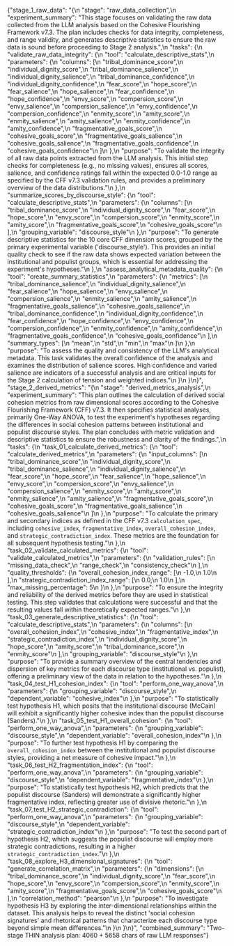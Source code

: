{"stage_1_raw_data": "{\n  \"stage\": \"raw_data_collection\",\n  \"experiment_summary\": \"This stage focuses on validating the raw data collected from the LLM analysis based on the Cohesive Flourishing Framework v7.3. The plan includes checks for data integrity, completeness, and range validity, and generates descriptive statistics to ensure the raw data is sound before proceeding to Stage 2 analysis.\",\n  \"tasks\": {\n    \"validate_raw_data_integrity\": {\n      \"tool\": \"calculate_descriptive_stats\",\n      \"parameters\": {\n        \"columns\": [\n          \"tribal_dominance_score\",\n          \"individual_dignity_score\",\n          \"tribal_dominance_salience\",\n          \"individual_dignity_salience\",\n          \"tribal_dominance_confidence\",\n          \"individual_dignity_confidence\",\n          \"fear_score\",\n          \"hope_score\",\n          \"fear_salience\",\n          \"hope_salience\",\n          \"fear_confidence\",\n          \"hope_confidence\",\n          \"envy_score\",\n          \"compersion_score\",\n          \"envy_salience\",\n          \"compersion_salience\",\n          \"envy_confidence\",\n          \"compersion_confidence\",\n          \"enmity_score\",\n          \"amity_score\",\n          \"enmity_salience\",\n          \"amity_salience\",\n          \"enmity_confidence\",\n          \"amity_confidence\",\n          \"fragmentative_goals_score\",\n          \"cohesive_goals_score\",\n          \"fragmentative_goals_salience\",\n          \"cohesive_goals_salience\",\n          \"fragmentative_goals_confidence\",\n          \"cohesive_goals_confidence\"\n        ]\n      },\n      \"purpose\": \"To validate the integrity of all raw data points extracted from the LLM analysis. This initial step checks for completeness (e.g., no missing values), ensures all scores, salience, and confidence ratings fall within the expected 0.0-1.0 range as specified by the CFF v7.3 validation rules, and provides a preliminary overview of the data distributions.\"\n    },\n    \"summarize_scores_by_discourse_style\": {\n      \"tool\": \"calculate_descriptive_stats\",\n      \"parameters\": {\n        \"columns\": [\n          \"tribal_dominance_score\",\n          \"individual_dignity_score\",\n          \"fear_score\",\n          \"hope_score\",\n          \"envy_score\",\n          \"compersion_score\",\n          \"enmity_score\",\n          \"amity_score\",\n          \"fragmentative_goals_score\",\n          \"cohesive_goals_score\"\n        ],\n        \"grouping_variable\": \"discourse_style\"\n      },\n      \"purpose\": \"To generate descriptive statistics for the 10 core CFF dimension scores, grouped by the primary experimental variable ('discourse_style'). This provides an initial quality check to see if the raw data shows expected variation between the institutional and populist groups, which is essential for addressing the experiment's hypotheses.\"\n    },\n    \"assess_analytical_metadata_quality\": {\n      \"tool\": \"create_summary_statistics\",\n      \"parameters\": {\n        \"metrics\": [\n          \"tribal_dominance_salience\",\n          \"individual_dignity_salience\",\n          \"fear_salience\",\n          \"hope_salience\",\n          \"envy_salience\",\n          \"compersion_salience\",\n          \"enmity_salience\",\n          \"amity_salience\",\n          \"fragmentative_goals_salience\",\n          \"cohesive_goals_salience\",\n          \"tribal_dominance_confidence\",\n          \"individual_dignity_confidence\",\n          \"fear_confidence\",\n          \"hope_confidence\",\n          \"envy_confidence\",\n          \"compersion_confidence\",\n          \"enmity_confidence\",\n          \"amity_confidence\",\n          \"fragmentative_goals_confidence\",\n          \"cohesive_goals_confidence\"\n        ],\n        \"summary_types\": [\n          \"mean\",\n          \"std\",\n          \"min\",\n          \"max\"\n        ]\n      },\n      \"purpose\": \"To assess the quality and consistency of the LLM's analytical metadata. This task validates the overall confidence of the analysis and examines the distribution of salience scores. High confidence and varied salience are indicators of a successful analysis and are critical inputs for the Stage 2 calculation of tension and weighted indices.\"\n    }\n  }\n}", "stage_2_derived_metrics": "{\n  \"stage\": \"derived_metrics_analysis\",\n  \"experiment_summary\": \"This plan outlines the calculation of derived social cohesion metrics from raw dimensional scores according to the Cohesive Flourishing Framework (CFF) v7.3. It then specifies statistical analyses, primarily One-Way ANOVA, to test the experiment's hypotheses regarding the differences in social cohesion patterns between institutional and populist discourse styles. The plan concludes with metric validation and descriptive statistics to ensure the robustness and clarity of the findings.\",\n  \"tasks\": {\n    \"task_01_calculate_derived_metrics\": {\n      \"tool\": \"calculate_derived_metrics\",\n      \"parameters\": {\n        \"input_columns\": [\n          \"tribal_dominance_score\",\n          \"individual_dignity_score\",\n          \"tribal_dominance_salience\",\n          \"individual_dignity_salience\",\n          \"fear_score\",\n          \"hope_score\",\n          \"fear_salience\",\n          \"hope_salience\",\n          \"envy_score\",\n          \"compersion_score\",\n          \"envy_salience\",\n          \"compersion_salience\",\n          \"enmity_score\",\n          \"amity_score\",\n          \"enmity_salience\",\n          \"amity_salience\",\n          \"fragmentative_goals_score\",\n          \"cohesive_goals_score\",\n          \"fragmentative_goals_salience\",\n          \"cohesive_goals_salience\"\n        ]\n      },\n      \"purpose\": \"To calculate the primary and secondary indices as defined in the CFF v7.3 `calculation_spec`, including `cohesive_index`, `fragmentative_index`, `overall_cohesion_index`, and `strategic_contradiction_index`. These metrics are the foundation for all subsequent hypothesis testing.\"\n    },\n    \"task_02_validate_calculated_metrics\": {\n      \"tool\": \"validate_calculated_metrics\",\n      \"parameters\": {\n        \"validation_rules\": [\n          \"missing_data_check\",\n          \"range_check\",\n          \"consistency_check\"\n        ],\n        \"quality_thresholds\": {\n          \"overall_cohesion_index_range\": [\n            -1.0,\n            1.0\n          ],\n          \"strategic_contradiction_index_range\": [\n            0.0,\n            1.0\n          ],\n          \"max_missing_percentage\": 5\n        }\n      },\n      \"purpose\": \"To ensure the integrity and reliability of the derived metrics before they are used in statistical testing. This step validates that calculations were successful and that the resulting values fall within theoretically expected ranges.\"\n    },\n    \"task_03_generate_descriptive_statistics\": {\n      \"tool\": \"calculate_descriptive_stats\",\n      \"parameters\": {\n        \"columns\": [\n          \"overall_cohesion_index\",\n          \"cohesive_index\",\n          \"fragmentative_index\",\n          \"strategic_contradiction_index\",\n          \"individual_dignity_score\",\n          \"hope_score\",\n          \"amity_score\",\n          \"tribal_dominance_score\",\n          \"enmity_score\"\n        ],\n        \"grouping_variable\": \"discourse_style\"\n      },\n      \"purpose\": \"To provide a summary overview of the central tendencies and dispersion of key metrics for each discourse type (institutional vs. populist), offering a preliminary view of the data in relation to the hypotheses.\"\n    },\n    \"task_04_test_H1_cohesion_index\": {\n      \"tool\": \"perform_one_way_anova\",\n      \"parameters\": {\n        \"grouping_variable\": \"discourse_style\",\n        \"dependent_variable\": \"cohesive_index\"\n      },\n      \"purpose\": \"To statistically test hypothesis H1, which posits that the institutional discourse (McCain) will exhibit a significantly higher cohesive index than the populist discourse (Sanders).\"\n    },\n    \"task_05_test_H1_overall_cohesion\": {\n      \"tool\": \"perform_one_way_anova\",\n      \"parameters\": {\n        \"grouping_variable\": \"discourse_style\",\n        \"dependent_variable\": \"overall_cohesion_index\"\n      },\n      \"purpose\": \"To further test hypothesis H1 by comparing the `overall_cohesion_index` between the institutional and populist discourse styles, providing a net measure of cohesive impact.\"\n    },\n    \"task_06_test_H2_fragmentation_index\": {\n      \"tool\": \"perform_one_way_anova\",\n      \"parameters\": {\n        \"grouping_variable\": \"discourse_style\",\n        \"dependent_variable\": \"fragmentative_index\"\n      },\n      \"purpose\": \"To statistically test hypothesis H2, which predicts that the populist discourse (Sanders) will demonstrate a significantly higher fragmentative index, reflecting greater use of divisive rhetoric.\"\n    },\n    \"task_07_test_H2_strategic_contradiction\": {\n      \"tool\": \"perform_one_way_anova\",\n      \"parameters\": {\n        \"grouping_variable\": \"discourse_style\",\n        \"dependent_variable\": \"strategic_contradiction_index\"\n      },\n      \"purpose\": \"To test the second part of hypothesis H2, which suggests the populist discourse will employ more strategic contradictions, resulting in a higher `strategic_contradiction_index`.\"\n    },\n    \"task_08_explore_H3_dimensional_signatures\": {\n      \"tool\": \"generate_correlation_matrix\",\n      \"parameters\": {\n        \"dimensions\": [\n          \"tribal_dominance_score\",\n          \"individual_dignity_score\",\n          \"fear_score\",\n          \"hope_score\",\n          \"envy_score\",\n          \"compersion_score\",\n          \"enmity_score\",\n          \"amity_score\",\n          \"fragmentative_goals_score\",\n          \"cohesive_goals_score\"\n        ],\n        \"correlation_method\": \"pearson\"\n      },\n      \"purpose\": \"To investigate hypothesis H3 by exploring the inter-dimensional relationships within the dataset. This analysis helps to reveal the distinct 'social cohesion signatures' and rhetorical patterns that characterize each discourse type beyond simple mean differences.\"\n    }\n  }\n}", "combined_summary": "Two-stage THIN analysis plan: 4060 + 5658 chars of raw LLM responses"}